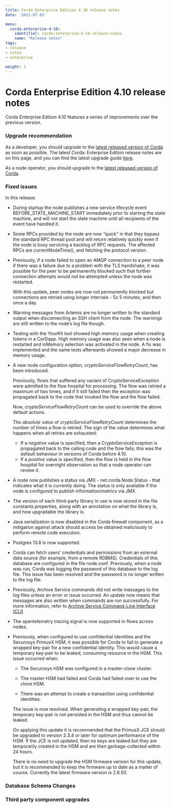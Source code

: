 ```yaml
---
title: Corda Enterprise Edition 4.10 release notes
date: '2021-07-01'

menu:
  corda-enterprise-4-10:
    identifier: corda-enterprise-4-10-release-notes
    name: "Release notes"
tags:
- release
- notes
- enterprise

weight: 1
---
```


# Corda Enterprise Edition 4.10 release notes

Corda Enterprise Edition 4.10 features a series of improvements over the previous version.

### Upgrade recommendation

As a developer, you should upgrade to the [latest released version of Corda](../enterprise.html) as soon as possible. The latest Corda: Enterprise Edition  release notes are on this page, and you can find the latest upgrade guide [here](upgrading-index.md).

As a node operator, you should upgrade to the [latest released version of Corda](../enterprise.html).

### Fixed issues

In this release:

* During startup the node publishes a new service lifecycle event BEFORE_STATE_MACHINE_START immediately prior to starting the state machine, and will not start the state machine until all recipients of the event have handled it.
 
* Some RPCs provided by the node are now “quick” in that they bypass the standard RPC thread pool and will return relatively quickly even if the node is busy servicing a backlog of RPC requests. The affected RPCs are currentNodeTime(), and fetching the protocol version.

* Previously, if a node failed to open an AMQP connection to a peer node if there was a failure due to a problem with the TLS handshake, it was possible for the peer to be permanently blocked such that further connection attempts would not be attempted unless the node was restarted.

  With this update, peer nodes are now not permanently blocked but connections are retried using longer intervals - 5x 5 minutes, and then once a day.
  
* Warning messages from Artemis are no longer written to the standard output when disconnecting an SSH client from the node. The warnings are still written to the node’s log file though.

* Testing with the YourKit tool showed high memory usage when creating tokens in a CorDapp. High memory usage was also seen when a node is restarted and inMemory selection was activated in the node. A fix was implemented and the same tests afterwards showed a major decrease in memory usage.

* A new node configuration option, *cryptoServiceFlowRetryCount*, has been introduced.

  Previously, flows that suffered any variant of CryptoServiceException were admitted to the flow hospital for processing. The flow was retried a maximum of two times, and if it still failed then the exception was propagated back to the code that invoked the flow and the flow failed. 
  
  Now, *cryptoServiceFlowRetryCount* can be used to override the above default actions. 

  The *absolute value* of *cryptoServiceFlowRetryCount* determines the number of times a flow is retried. The *sign* of the value determines what happens when all retries are exhausted:

  * If a *negative* value is specified, then a CryptoServiceException is propagated back to the calling code and the flow fails; this was the default behaviour in versions of Corda before 4.10.
  * If a *positive* value is specified, then the flow is held in the flow hospital for overnight observation so that a node operator can review it.

* A node now publishes a status via JMX - net.corda.Node.Status - that indicates what it is currently doing. The status is only available if the node is configured to publish information/metrics via JMX.

* The version of each third-party library in use is now stored in the file constants.properties, along with an annotation on what the library is, and how upgradable the library is.

* Java serialization is now disabled in the Corda firewall component, as a mitigation against attack should access be obtained maliciously to perform remote code execution.

* Postgres 13.8 is now supported.

* Corda can fetch users' credentials and permissions from an external data source (for example, from a remote RDBMS). Credentials of this database are configured in the file node.conf. Previously, when a node was run, Corda was logging the password of this database to the log file. This issue has been resolved and the password is no longer written to the log file.

* Previously, Archive Service commands did not write messages to the log files unless an error or issue occurred. An update now means that messages are also written when commands are run successfully. For more information, refer to [Archive Service Command-Line Interface (CLI)](..\..\..\..\tools\archiving-service\archiving-cli.md)

* The opentelemetry tracing signal is now supported in flows across nodes.

* Previously, when configured to use confidential identities and the Securosys PrimusX HSM, it was possible for Corda to fail to generate a wrapped key-pair for a new confidential identity. This would cause a temporary key-pair to be leaked, consuming resource in the HSM. This issue occurred when:

  * The Securosys HSM was configured in a master-clone cluster.

  * The master HSM had failed and Corda had failed-over to use the clone HSM.

  * There was an attempt to create a transaction using confidential identities.

  The issue is now resolved. When generating a wrapped key-pair, the temporary key-pair is not persisted in the HSM and thus cannot be leaked.

  On applying this update it is recommended that the PrimusX JCE should be upgraded to version 2.3.4 or later for optimum performance of the HSM. If the JCE is not updated, then no keys are leaked but they are temporarily created in the HSM and are then garbage-collected within 24 hours.

  There is no need to upgrade the HSM firmware version for this update, but it is recommended to keep the firmware up to date as a matter of course. Currently the latest firmware version is 2.8.50.

### Database Schema Changes




### Third party component upgrades

